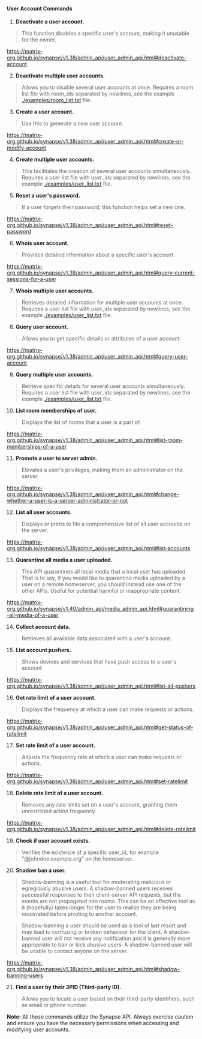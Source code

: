 
#### User Account Commands ####

1) **Deactivate a user account.**

> This function disables a specific user's account, making it unusable for the owner.

  https://matrix-org.github.io/synapse/v1.38/admin_api/user_admin_api.html#deactivate-account

2) **Deactivate multiple user accounts.**

> Allows you to disable several user accounts at once. Requires a room list file with room_ids separated by newlines, see the example [./examples/room_list.txt](./examples/room_list.txt) file.

3) **Create a user account.**

> Use this to generate a new user account.

  https://matrix-org.github.io/synapse/v1.38/admin_api/user_admin_api.html#create-or-modify-account

4) **Create multiple user accounts.**

> This facilitates the creation of several user accounts simultaneously. Requires a user list file with user_ids separated by newlines, see the example [./examples/user_list.txt](./examples/user_list.txt) file.

5) **Reset a user's password.**

> If a user forgets their password, this function helps set a new one.

  https://matrix-org.github.io/synapse/v1.38/admin_api/user_admin_api.html#reset-password

6) **Whois user account.**	

> Provides detailed information about a specific user's account.

  https://matrix-org.github.io/synapse/v1.38/admin_api/user_admin_api.html#query-current-sessions-for-a-user

7) **Whois multiple user accounts.**

> Retrieves detailed information for multiple user accounts at once. Requires a user list file with user_ids separated by newlines, see the example [./examples/user_list.txt](./examples/user_list.txt) file.

8) **Query user account.**	

> Allows you to get specific details or attributes of a user account.

  https://matrix-org.github.io/synapse/v1.38/admin_api/user_admin_api.html#query-user-account

9) **Query multiple user accounts.**

> Retrieve specific details for several user accounts simultaneously. Requires a user list file with user_ids separated by newlines, see the example [./examples/user_list.txt](./examples/user_list.txt) file.

10) **List room memberships of user.**	

> Displays the list of rooms that a user is a part of.

  https://matrix-org.github.io/synapse/v1.38/admin_api/user_admin_api.html#list-room-memberships-of-a-user

11) **Promote a user to server admin.**	

> Elevates a user's privileges, making them an administrator on the server.

  https://matrix-org.github.io/synapse/v1.38/admin_api/user_admin_api.html#change-whether-a-user-is-a-server-administrator-or-not

12) **List all user accounts.**

> Displays or prints to file a comprehensive list of all user accounts on the server.

  https://matrix-org.github.io/synapse/v1.38/admin_api/user_admin_api.html#list-accounts

13) **Quarantine all media a user uploaded.**

> This API quarantines all local media that a local user has uploaded. That is to say, if you would like to quarantine media uploaded by a user on a remote homeserver, you should instead use one of the other APIs. Useful for potential harmful or inappropriate content.

  https://matrix-org.github.io/synapse/v1.40/admin_api/media_admin_api.html#quarantining-all-media-of-a-user

14) **Collect account data.**

> Retrieves all available data associated with a user's account.

15) **List account pushers.**

> Shows devices and services that have push access to a user's account.

  https://matrix-org.github.io/synapse/v1.38/admin_api/user_admin_api.html#list-all-pushers

16) **Get rate limit of a user account.**

> Displays the frequency at which a user can make requests or actions.

  https://matrix-org.github.io/synapse/v1.38/admin_api/user_admin_api.html#get-status-of-ratelimit

17) **Set rate limit of a user account.**

> Adjusts the frequency rate at which a user can make requests or actions.

  https://matrix-org.github.io/synapse/v1.38/admin_api/user_admin_api.html#set-ratelimit

18) **Delete rate limit of a user account.**

> Removes any rate limits set on a user's account, granting them unrestricted action frequency.

  https://matrix-org.github.io/synapse/v1.38/admin_api/user_admin_api.html#delete-ratelimit

19) **Check if user account exists.**

> Verifies the existence of a specific user_id, for example "@johndoe:example.org" on the homeserver.

20) **Shadow ban a user.**	

> Shadow-banning is a useful tool for moderating malicious or egregiously abusive users. A shadow-banned users receives successful responses to their client-server API requests, but the events are not propagated into rooms. This can be an effective tool as it (hopefully) takes longer for the user to realise they are being moderated before pivoting to another account.

> Shadow-banning a user should be used as a tool of last resort and may lead to confusing or broken behaviour for the client. A shadow-banned user will not receive any notification and it is generally more appropriate to ban or kick abusive users. A shadow-banned user will be unable to contact anyone on the server.

  https://matrix-org.github.io/synapse/v1.38/admin_api/user_admin_api.html#shadow-banning-users

21) **Find a user by their 3PID (Third-party ID).**
  
> Allows you to locate a user based on their third-party identifiers, such as email or phone number.

**Note:** All these commands utilize the Synapse API. Always exercise caution and ensure you have the necessary permissions when accessing and modifying user accounts.
